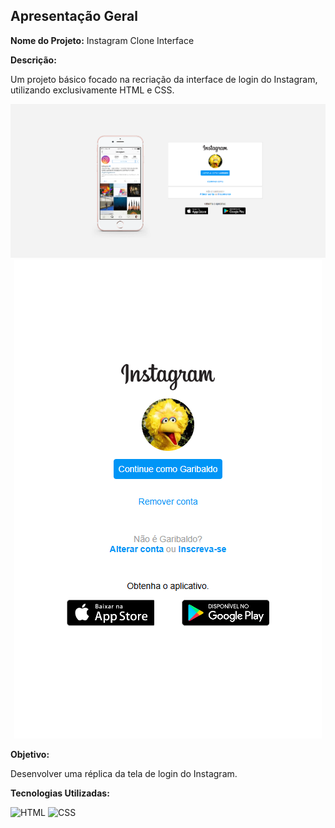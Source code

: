 ## Apresentação Geral

**Nome do Projeto:** Instagram Clone Interface

**Descrição:**

Um projeto básico focado na recriação da interface de login do Instagram, utilizando exclusivamente HTML e CSS.

<div align="center">

  ![demo](https://raw.githubusercontent.com/Edssaac/instagram/main/src/img/demo/desktop.png)
  ![demo](https://raw.githubusercontent.com/Edssaac/instagram/main/src/img/demo/mobile.png)

</div>

**Objetivo:**

Desenvolver uma réplica da tela de login do Instagram.

**Tecnologias Utilizadas:**

![HTML](https://img.shields.io/badge/HTML5-E34F26?style=for-the-badge&logo=html5&logoColor=white)
![CSS](https://img.shields.io/badge/CSS3-1572B6?style=for-the-badge&logo=css3&logoColor=white)
